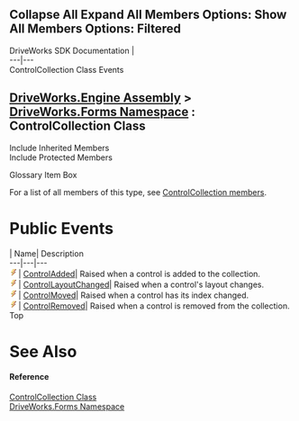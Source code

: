 Collapse All Expand All Members Options: Show All  Members Options: Filtered   
---  
DriveWorks SDK Documentation  |   
---|---  
ControlCollection Class Events   
  
[DriveWorks.Engine Assembly](topic2156.md) > [DriveWorks.Forms Namespace](topic7266.md) : ControlCollection Class  
---  
  
Include Inherited Members    
Include Protected Members    


Glossary Item Box

For a list of all members of this type, see [ControlCollection members](topic7767.md).

# Public Events

| Name| Description  
---|---|---  
![Public Event](dotnetimages/publicEvent.gif)| [ControlAdded](topic7784.md)| Raised when a control is added to the collection.   
![Public Event](dotnetimages/publicEvent.gif)| [ControlLayoutChanged](topic7785.md)| Raised when a control's layout changes.   
![Public Event](dotnetimages/publicEvent.gif)| [ControlMoved](topic7786.md)| Raised when a control has its index changed.   
![Public Event](dotnetimages/publicEvent.gif)| [ControlRemoved](topic7787.md)| Raised when a control is removed from the collection.   
Top

# See Also

#### Reference

[ControlCollection Class](topic7766.md)   
[DriveWorks.Forms Namespace](topic7266.md)


